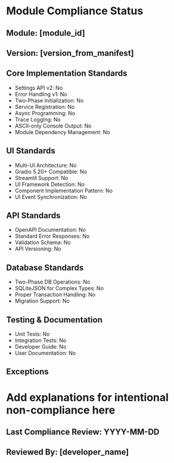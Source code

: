 # Module Compliance Status

## Module: [module_id]
## Version: [version_from_manifest]

## Core Implementation Standards
- Settings API v2: No
- Error Handling v1: No
- Two-Phase Initialization: No
- Service Registration: No
- Async Programming: No
- Trace Logging: No
- ASCII-only Console Output: No
- Module Dependency Management: No

## UI Standards
- Multi-UI Architecture: No
- Gradio 5.20+ Compatible: No
- Streamlit Support: No
- UI Framework Detection: No
- Component Implementation Pattern: No
- UI Event Synchronization: No

## API Standards
- OpenAPI Documentation: No
- Standard Error Responses: No
- Validation Schema: No
- API Versioning: No

## Database Standards
- Two-Phase DB Operations: No
- SQLiteJSON for Complex Types: No
- Proper Transaction Handling: No
- Migration Support: No

## Testing & Documentation
- Unit Tests: No
- Integration Tests: No
- Developer Guide: No
- User Documentation: No

## Exceptions
# Add explanations for intentional non-compliance here

## Last Compliance Review: YYYY-MM-DD
## Reviewed By: [developer_name]
